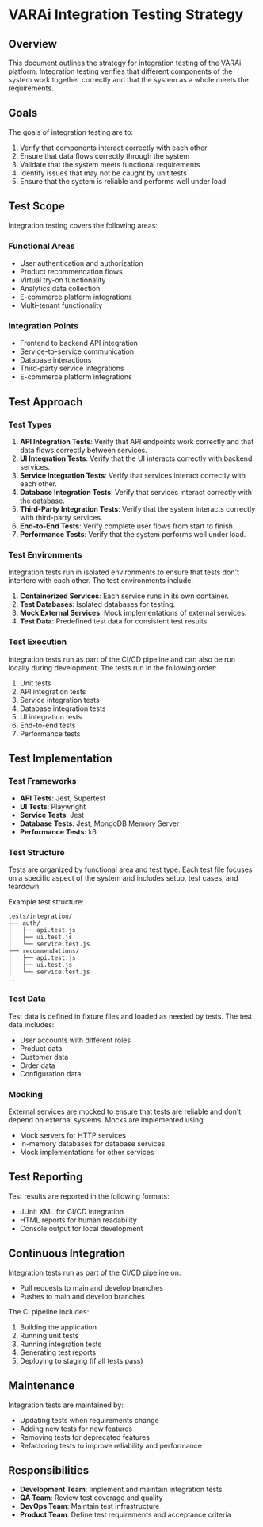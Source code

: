 # VARAi Integration Testing Strategy

## Overview

This document outlines the strategy for integration testing of the VARAi platform. Integration testing verifies that different components of the system work together correctly and that the system as a whole meets the requirements.

## Goals

The goals of integration testing are to:

1. Verify that components interact correctly with each other
2. Ensure that data flows correctly through the system
3. Validate that the system meets functional requirements
4. Identify issues that may not be caught by unit tests
5. Ensure that the system is reliable and performs well under load

## Test Scope

Integration testing covers the following areas:

### Functional Areas

- User authentication and authorization
- Product recommendation flows
- Virtual try-on functionality
- Analytics data collection
- E-commerce platform integrations
- Multi-tenant functionality

### Integration Points

- Frontend to backend API integration
- Service-to-service communication
- Database interactions
- Third-party service integrations
- E-commerce platform integrations

## Test Approach

### Test Types

1. **API Integration Tests**: Verify that API endpoints work correctly and that data flows correctly between services.
2. **UI Integration Tests**: Verify that the UI interacts correctly with backend services.
3. **Service Integration Tests**: Verify that services interact correctly with each other.
4. **Database Integration Tests**: Verify that services interact correctly with the database.
5. **Third-Party Integration Tests**: Verify that the system interacts correctly with third-party services.
6. **End-to-End Tests**: Verify complete user flows from start to finish.
7. **Performance Tests**: Verify that the system performs well under load.

### Test Environments

Integration tests run in isolated environments to ensure that tests don't interfere with each other. The test environments include:

1. **Containerized Services**: Each service runs in its own container.
2. **Test Databases**: Isolated databases for testing.
3. **Mock External Services**: Mock implementations of external services.
4. **Test Data**: Predefined test data for consistent test results.

### Test Execution

Integration tests run as part of the CI/CD pipeline and can also be run locally during development. The tests run in the following order:

1. Unit tests
2. API integration tests
3. Service integration tests
4. Database integration tests
5. UI integration tests
6. End-to-end tests
7. Performance tests

## Test Implementation

### Test Frameworks

- **API Tests**: Jest, Supertest
- **UI Tests**: Playwright
- **Service Tests**: Jest
- **Database Tests**: Jest, MongoDB Memory Server
- **Performance Tests**: k6

### Test Structure

Tests are organized by functional area and test type. Each test file focuses on a specific aspect of the system and includes setup, test cases, and teardown.

Example test structure:

```
tests/integration/
├── auth/
│   ├── api.test.js
│   ├── ui.test.js
│   └── service.test.js
├── recommendations/
│   ├── api.test.js
│   ├── ui.test.js
│   └── service.test.js
...
```

### Test Data

Test data is defined in fixture files and loaded as needed by tests. The test data includes:

- User accounts with different roles
- Product data
- Customer data
- Order data
- Configuration data

### Mocking

External services are mocked to ensure that tests are reliable and don't depend on external systems. Mocks are implemented using:

- Mock servers for HTTP services
- In-memory databases for database services
- Mock implementations for other services

## Test Reporting

Test results are reported in the following formats:

- JUnit XML for CI/CD integration
- HTML reports for human readability
- Console output for local development

## Continuous Integration

Integration tests run as part of the CI/CD pipeline on:

- Pull requests to main and develop branches
- Pushes to main and develop branches

The CI pipeline includes:

1. Building the application
2. Running unit tests
3. Running integration tests
4. Generating test reports
5. Deploying to staging (if all tests pass)

## Maintenance

Integration tests are maintained by:

- Updating tests when requirements change
- Adding new tests for new features
- Removing tests for deprecated features
- Refactoring tests to improve reliability and performance

## Responsibilities

- **Development Team**: Implement and maintain integration tests
- **QA Team**: Review test coverage and quality
- **DevOps Team**: Maintain test infrastructure
- **Product Team**: Define test requirements and acceptance criteria